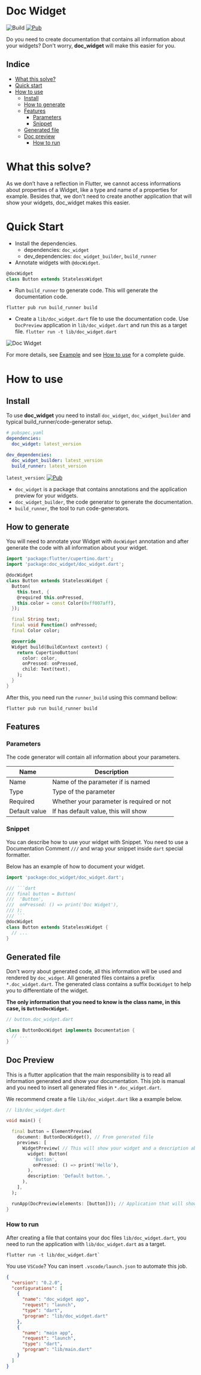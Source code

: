 # Doc Widget

![Build](https://github.com/isacjunior/doc_widget/workflows/Build/badge.svg)
[![Pub](https://img.shields.io/pub/v/doc_widget)](https://pub.dev/packages/doc_widget)

Do you need to create documentation that contains all information about your widgets? Don't worry, **doc_widget** will make this easier for you.

## Indice

- [What this solve?](#what-this-solve)
- [Quick start](#quick-start)
- [How to use](#how-to-use)
  - [Install](#install)
  - [How to generate](#how-to-generate)
  - [Features](#features)
    - [Parameters](#parameters)
    - [Snippet](#snippet)
  - [Generated file](#generated-file)
  - [Doc preview](#doc-preview)
    - [How to run](#how-to-run)

# What this solve?

As we don’t have a reflection in Flutter, we cannot access informations about properties of a Widget, like a type and name of a properties for example. Besides that, we don't need to create another application that will show your widgets, doc_widget makes this easier.

# Quick Start

- Install the dependencies.
  - dependencies: `doc_widget`
  - dev_dependencies: `doc_widget_builder`, `build_runner`
- Annotate widgets with `@docWidget`.

```dart
@docWidget
class Button extends StatelessWidget
```

- Run `build_runner` to generate code. This will generate the documentation code.

```shell
flutter pub run build_runner build
```

- Create a `lib/doc_widget.dart` file to use the documentation code. Use `DocPreview` application in `lib/doc_widget.dart` and run this as a target file.
  `flutter run -t lib/doc_widget.dart`

![Doc Widget](https://i.imgur.com/8cbkl9m.png)

For more details, see [Example](https://github.com/isacjunior/doc_widget/tree/master/packages/doc_widget/example) and see [How to use](#how-to-use) for a complete guide.

# How to use

## Install

To use **doc_widget** you need to install `doc_widget`, `doc_widget_builder` and typical build_runner/code-generator setup.

```yaml
# pubspec.yaml
dependencies:
  doc_widget: latest_version

dev_dependencies:
  doc_widget_builder: latest_version
  build_runner: latest_version
```

`latest_version`: [![Pub](https://img.shields.io/pub/v/doc_widget)](https://pub.dev/packages/doc_widget)

- `doc_widget` is a package that contains annotations and the application preview for your widgets.
- `doc_widget_builder`, the code generator to generate the documentation.
- `build_runner`, the tool to run code-generators.

## How to generate

You will need to annotate your Widget with `docWidget` annotation and after generate the code with all information about your widget.

```dart
import 'package:flutter/cupertino.dart';
import 'package:doc_widget/doc_widget.dart';

@docWidget
class Button extends StatelessWidget {
  Button(
    this.text, {
    @required this.onPressed,
    this.color = const Color(0xff007aff),
  });

  final String text;
  final void Function() onPressed;
  final Color color;

  @override
  Widget build(BuildContext context) {
    return CupertinoButton(
      color: color,
      onPressed: onPressed,
      child: Text(text),
    );
  }
}
```

After this, you need run the `runner_build` using this command bellow:

```shell
flutter pub run build_runner build
```

## Features

### Parameters

The code generator will contain all information about your parameters.

| Name          | Description                               |
| ------------- | ----------------------------------------- |
| Name          | Name of the parameter if is named         |
| Type          | Type of the parameter                     |
| Required      | Whether your parameter is required or not |
| Default value | If has default value, this will show      |

### Snippet

You can describe how to use your widget with Snippet. You need to use a Documentation Comment `///` and wrap your snippet inside `dart` special formatter.

Below has an example of how to document your widget.

````dart
import 'package:doc_widget/doc_widget.dart';

/// ```dart
/// final button = Button(
///  'Button',
///  onPressed: () => print('Doc Widget'),
/// );
/// ```
@docWidget
class Button extends StatelessWidget {
  // ...
}
````

<!-- ### State

State will inform If your widget is a StatefullWidget or not.

*without state:*
```dart
import 'package:doc_widget/doc_widget.dart';

@docWidget
class Dash extends StatelessWidget {
  // ...
}
```

*with state:*
```dart
import 'package:doc_widget/doc_widget.dart';

@docWidget
class Bird extends StatefulWidget {
  // ...
}
``` -->

## Generated file

Don't worry about generated code, all this information will be used and rendered by `doc_widget`. All generated files contains a prefix `*.doc_widget.dart`. The generated class contains a suffix `DocWidget` to help you to differentiate of the widget.

**The only information that you need to know is the class name, in this case, is `ButtonDocWidget`.**

```dart
// button.doc_widget.dart

class ButtonDocWidget implements Documentation {
  // ...
}
```

## Doc Preview

This is a flutter application that the main responsibility is to read all information generated and show your documentation. This job is manual and you need to insert all generated files in `*.doc_widget.dart`.

We recommend create a file `lib/doc_widget.dart` like a example below.

```dart
// lib/doc_widget.dart

void main() {

  final button = ElementPreview(
    document: ButtonDocWidget(), // From generated file
    previews: [
      WidgetPreview( // This will show your widget and a description about.
        widget: Button(
          'Button',
          onPressed: () => print('Hello'),
        ),
        description: 'Default button.',
      ),
    ],
  );

  runApp(DocPreview(elements: [button])); // Application that will show all elements.
}
```

### How to run

After creating a file that contains your doc files `lib/doc_widget.dart`, you need to run the application with `lib/doc_widget.dart` as a target.

```shell
flutter run -t lib/doc_widget.dart`
```

You use `VSCode`? You can insert `.vscode/launch.json` to automate this job.

```json
{
  "version": "0.2.0",
  "configurations": [
    {
      "name": "doc_widget app",
      "request": "launch",
      "type": "dart",
      "program": "lib/doc_widget.dart"
    },
    {
      "name": "main app",
      "request": "launch",
      "type": "dart",
      "program": "lib/main.dart"
    }
  ]
}
```
